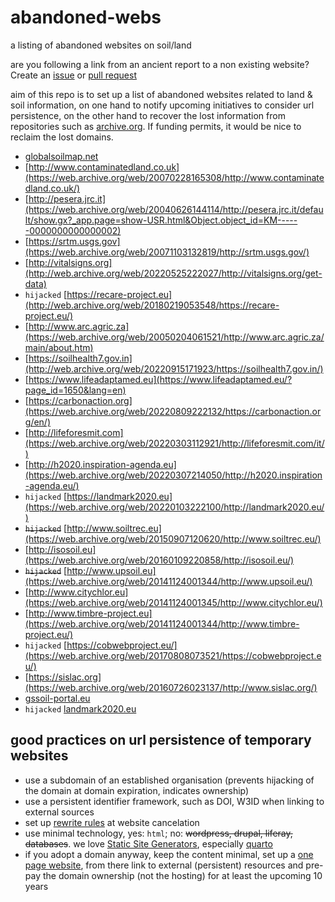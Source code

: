 # abandoned-webs

a listing of abandoned websites on soil/land

are you following a link from an ancient report to a non existing website? Create an [issue](../../issues) or [pull request](../../pulls)

aim of this repo is to set up a list of abandoned websites related to land & soil information, on one hand to notify upcoming initiatives to consider url persistence, on the other hand to recover the lost information from repositories such as [archive.org](https://web.archive.org). If funding permits, it would be nice to reclaim the lost domains.

- [globalsoilmap.net](https://web.archive.org/web/20180712112423/http://globalsoilmap.net/)
- [http://www.contaminatedland.co.uk](https://web.archive.org/web/20070228165308/http://www.contaminatedland.co.uk/) 
- [http://pesera.jrc.it](https://web.archive.org/web/20040626144114/http://pesera.jrc.it/default/show.gx?_app.page=show-USR.html&Object.object_id=KM------0000000000000002) 
- [https://srtm.usgs.gov](https://web.archive.org/web/20071103132819/http://srtm.usgs.gov/) 
- [http://vitalsigns.org](http://web.archive.org/web/20220525222027/http://vitalsigns.org/get-data)
- `hijacked` [https://recare-project.eu](http://web.archive.org/web/20180219053548/https://recare-project.eu/)
- [http://www.arc.agric.za](https://web.archive.org/web/20050204061521/http://www.arc.agric.za/main/about.htm)
- [https://soilhealth7.gov.in](http://web.archive.org/web/20220915171923/https://soilhealth7.gov.in/)
- [https://www.lifeadaptamed.eu](https://www.lifeadaptamed.eu/?page_id=1650&lang=en)
- [https://carbonaction.org](https://web.archive.org/web/20220809222132/https://carbonaction.org/en/)
- [http://lifeforesmit.com](https://web.archive.org/web/20220303112921/http://lifeforesmit.com/it/)
- [http://h2020.inspiration-agenda.eu](https://web.archive.org/web/20220307214050/http://h2020.inspiration-agenda.eu/)
- `hijacked` [https://landmark2020.eu](https://web.archive.org/web/20220103222100/http://landmark2020.eu/)
- ~~`hijacked`~~ [http://www.soiltrec.eu](https://web.archive.org/web/20150907120620/http://www.soiltrec.eu/)
- [http://isosoil.eu](https://web.archive.org/web/20160109220858/http://isosoil.eu/)
- ~~`hijacked`~~ [http://www.upsoil.eu](https://web.archive.org/web/20141124001344/http://www.upsoil.eu/)
- [http://www.citychlor.eu](https://web.archive.org/web/20141124001345/http://www.citychlor.eu/)
- [http://www.timbre-project.eu](https://web.archive.org/web/20141124001344/http://www.timbre-project.eu/)
- `hijacked` [https://cobwebproject.eu/](https://web.archive.org/web/20170808073521/https://cobwebproject.eu/)
- [https://sislac.org](https://web.archive.org/web/20160726023137/http://www.sislac.org/)
- [gssoil-portal.eu](https://web.archive.org/web/20131009224121/http://gssoil-portal.eu/ingrid-portal/)
- `hijacked` [landmark2020.eu]([https://landmark2020.eu](https://web.archive.org/web/20220310125101/https://landmark2020.eu/))


## good practices on url persistence of temporary websites

- use a subdomain of an established organisation (prevents hijacking of the domain at domain expiration, indicates ownership)
- use a persistent identifier framework, such as DOI, W3ID when linking to external sources
- set up [rewrite rules](https://en.wikipedia.org/wiki/Rewrite_engine) at website cancelation
- use minimal technology, yes: `html`; no: ~~wordpress, drupal, liferay, databases~~. we love [Static Site Generators](https://about.gitlab.com/blog/2022/04/18/comparing-static-site-generators/), especially [quarto](https://quarto.org)
- if you adopt a domain anyway, keep the content minimal, set up a [one page website](https://www.web.com/blog/one-page-vs-multi-page-website/), from there link to external (persistent) resources and pre-pay the domain ownership (not the hosting) for at least the upcoming 10 years
